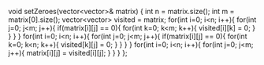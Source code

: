 void setZeroes(vector<vector<int>>& matrix) {
int n = matrix.size();
int m = matrix[0].size();
vector<vector<int>> visited = matrix;
for(int i=0; i<n; i++){
for(int j=0; j<m; j++){
if(matrix[i][j] == 0){
for(int k=0; k<m; k++){
visited[i][k] = 0;
}
}
}
}
for(int i=0; i<n; i++){
for(int j=0; j<m; j++){
if(matrix[i][j] == 0){
for(int k=0; k<n; k++){
visited[k][j] = 0;
}
}
}
}
for(int i=0; i<n; i++){
for(int j=0; j<m; j++){
matrix[i][j] = visited[i][j];
}
}
}
};